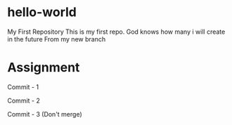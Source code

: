 # hello-world
My First Repository
This is my first repo. God knows how many i will create in the future
From my new branch

# Assignment 
Commit - 1

Commit - 2

Commit - 3 (Don't merge)
